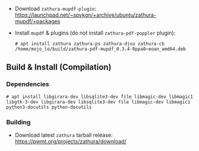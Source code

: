 * Download `zathura-mupdf-plugin`: https://launchpad.net/~spvkgn/+archive/ubuntu/zathura-mupdf/+packages

* Install `mupdf` & plugins (do not install `zathura-pdf-poppler` plugin):

  ```
  # apt install zathura zathura-ps zathura-djvu zathura-cb /home/mojo_lo/build/zathura-pdf-mupdf_0.3.4-0ppa0~eoan_amd64.deb
  ```

  

## Build & Install (Compilation)

### Dependencies

```
# apt install libgirara-dev libsqlite3-dev file libmagic-dev libmagic1 libgtk-3-dev libgirara-dev libsqlite3-dev file libmagic-dev libmagic1 python3-docutils python-docutils
```

### Building

* Download latest `zathura` tarball release: https://pwmt.org/projects/zathura/download/